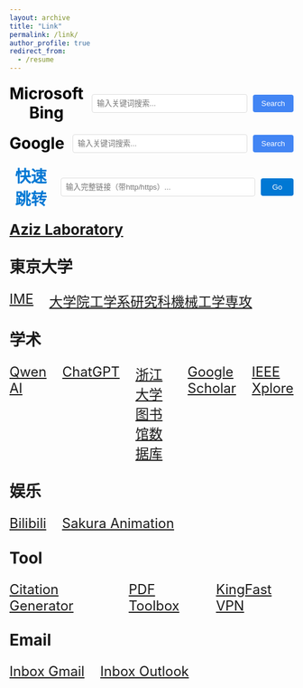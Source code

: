 ```yaml
---
layout: archive
title: "Link"
permalink: /link/
author_profile: true
redirect_from:
  - /resume
---
```


<!-- 固定Bing搜索栏 -->
<div align="center" style="margin: 20px 0;">
  <form action="https://www.bing.com/search" method="get" target="_blank" style="display: flex; align-items: center;">
    <span style="font-size: 28px; font-weight: bold; color: #000000; margin-right: 15px;">Microsoft Bing</span>
    <input type="text" name="q" placeholder="输入关键词搜索..." style="width: 500px; padding: 8px; border: 1px solid #ddd; border-radius: 4px;">
    <input type="submit" value="Search" style="padding: 8px 15px; margin-left: 10px; background-color: #4285F4; color: white; border: none; border-radius: 4px; cursor: pointer;">
  </form>
</div>

<!-- 固定Google搜索栏 -->
<div align="center" style="margin: 20px 0;">
  <form action="https://www.google.com/search" method="get" target="_blank" style="display: flex; align-items: center;">
    <span style="font-size: 28px; font-weight: bold; color: #000000; margin-right: 15px;">Google</span>
    <input type="text" name="q" placeholder="输入关键词搜索..." style="width: 500px; padding: 8px; border: 1px solid #ddd; border-radius: 4px;">
    <input type="submit" value="Search" style="padding: 8px 15px; margin-left: 10px; background-color: #4285F4; color: white; border: none; border-radius: 4px; cursor: pointer;">
  </form>
</div>

<!-- 链接跳转栏（增强版） -->
<div align="center" style="margin: 20px 0;">
  <form id="linkForm" style="display: flex; align-items: center;">
    <span style="font-size: 28px; font-weight: bold; color: #0078D4; margin-right: 15px;">快速跳转</span>
    <input type="url" id="linkInput" placeholder="输入完整链接（带http/https）..." 
           style="width: 500px; padding: 8px; border: 1px solid #ddd; border-radius: 4px; margin-right: 10px;"
           pattern="https?://.*" required>
    <input type="submit" value="Go" 
           style="padding: 8px 20px; background-color: #0078D4; color: white; border: none; border-radius: 4px; cursor: pointer;">
  </form>
  <p id="errorMsg" style="color: red; display: none; margin-top: 5px;">请输入有效的URL地址</p>
</div>

<script>
  document.getElementById('linkForm').addEventListener('submit', function(e) {
    e.preventDefault();
    const input = document.getElementById('linkInput');
    const error = document.getElementById('errorMsg');
    
    // 移除浏览器默认验证
    input.checkValidity();
    
    if (input.validity.valid) {
      const url = input.value.trim();
      // 强制添加协议（修复localhost等特殊地址问题）
      const fullUrl = url.startsWith('http') ? url : 'http://' + url;
      window.open(fullUrl, '_blank').focus();
      error.style.display = 'none';
    } else {
      error.style.display = 'block';
    }
  });
</script>


**<a href="https://epi.iis.u-tokyo.ac.jp/" target="_blank" rel="noopener noreferrer" style="font-size:26px;">Aziz Laboratory</a>**

## <span style="font-size:28px;">東京大学</span>
<div style="display:flex; gap:28px; font-size:28px; margin:24px 0;">
  <a href="https://www.ime.t.u-tokyo.ac.jp/" target="_blank" rel="noopener noreferrer" style="font-size:24px;">IME</a>
  <a href="https://www2.mech.t.u-tokyo.ac.jp/?lang=ja" target="_blank" rel="noopener noreferrer" style="font-size:24px;">大学院工学系研究科機械工学専攻</a>
</div>

## <span style="font-size:28px;">学术</span>
<div style="display:flex; gap:28px; font-size:28px; margin:24px 0;">
  <a href="https://chat.qwen.ai/" target="_blank" rel="noopener noreferrer" style="font-size:24px;">Qwen AI</a>
  <a href="https://chatgpt.com/" target="_blank" rel="noopener noreferrer" style="font-size:24px;">ChatGPT</a>
  <a href="https://libdb.zju.edu.cn/s/lib/libtb/" target="_blank" rel="noopener noreferrer" style="font-size:24px;">浙江大学图书馆数据库</a>
  <a href="https://scholar.google.com/" target="_blank" rel="noopener noreferrer" style="font-size:24px;">Google Scholar</a>
  <a href="https://ieeexplore.ieee.org/Xplore/home.jsp" target="_blank" rel="noopener noreferrer" style="font-size:24px;">IEEE Xplore</a>
</div>

## <span style="font-size:28px;">娱乐</span>
<div style="display:flex; gap:28px; font-size:28px; margin:24px 0;">
  <a href="https://www.bilibili.com/" target="_blank" rel="noopener noreferrer" style="font-size:24px;">Bilibili</a>
  <a href="https://skr.cc/" target="_blank" rel="noopener noreferrer" style="font-size:24px;">Sakura Animation</a>
</div>

## <span style="font-size:28px;">Tool</span>
<div style="display:flex; gap:28px; font-size:28px; margin:24px 0;">
  <a href="https://www.scribbr.com/citation/generator/#user" target="_blank" rel="noopener noreferrer" style="font-size:24px;">Citation Generator</a>
  <a href="https://www.ilovepdf.com/zh-cn" target="_blank" rel="noopener noreferrer" style="font-size:24px;">PDF Toolbox</a>
  <a href="https://kingfast.info/" target="_blank" rel="noopener noreferrer" style="font-size:24px;">KingFast VPN</a>
</div>

## <span style="font-size:28px;">Email</span>
<div style="display:flex; gap:28px; font-size:28px; margin:24px 0;">
  <a href="https://mail.google.com/" target="_blank" rel="noopener noreferrer" style="font-size:24px;">Inbox Gmail</a>
  <a href="https://outlook.live.com/mail/0/" target="_blank" rel="noopener noreferrer" style="font-size:24px;">Inbox Outlook</a>
</div>






